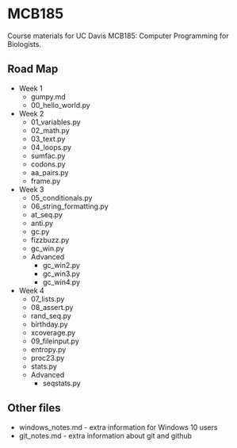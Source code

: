 MCB185
======

Course materials for UC Davis MCB185: Computer Programming for Biologists.

## Road Map ##

+ Week 1
	+ gumpy.md
	+ 00_hello_world.py
+ Week 2
	+ 01_variables.py
	+ 02_math.py
	+ 03_text.py
	+ 04_loops.py
	+ sumfac.py
	+ codons.py
	+ aa_pairs.py
	+ frame.py
+ Week 3
	+ 05_conditionals.py
	+ 06_string_formatting.py
	+ at_seq.py
	+ anti.py
	+ gc.py
	+ fizzbuzz.py
	+ gc_win.py
	+ Advanced
		+ gc_win2.py
		+ gc_win3.py
		+ gc_win4.py
+ Week 4
	+ 07_lists.py
	+ 08_assert.py
	+ rand_seq.py
	+ birthday.py
	+ xcoverage.py
	+ 09_fileinput.py
	+ entropy.py
	+ proc23.py
	+ stats.py
	+ Advanced
		+ seqstats.py



## Other files ##

+ windows_notes.md - extra information for Windows 10 users
+ git_notes.md - extra information about git and github

